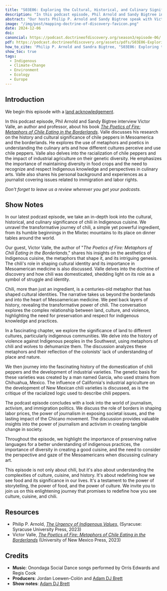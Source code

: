 ```yaml
---
title: "S03E06: Exploring the Cultural, Historical, and Culinary Significance of Chilis with Victor Valle" 
description: "In this podcast episode, Phil Arnold and Sandy Bigtree interview Victor Valle, an author and professor, about his book The Poetics of Fire: Metaphors of Chile Eating in the Borderlands."
abstract: "Our hosts Philip P. Arnold and Sandy Bigtree speak with Victor Valles - In this podcast episode, Phil Arnold and Sandy Bigtree interview Victor Valle, an author and professor, about his book The Poetics of Fire: Metaphors of Chile Eating in the Borderlands."
image: "/img/post/mapping-doctrine-of-discovery-favicon.png"
date: 2024-12-06
doi: 
canoncial: https://podcast.doctrineofdiscovery.org/season3/episode-06/
pdf: https://podcast.doctrineofdiscovery.org/assets/pdfs/S03E06-Exploring-the-Cultural-Historical-and-Culinary-Significance-of-Chilis-Victor-Valle.pdf
how_to_cite: 'Philip P. Arnold and Sandra Bigtree, "S03E06: Exploring the Cultural, Historical, and Culinary Significance of Chilis with Victor Valle," _Mapping the Doctrine of Discovery_ (Podcast), December 7, 2023.'
show_toc: true
tags: 
  - Indigenous
  - Climate-Change
  - Environment
  - Ecology
  - Europe
---
```

## Introduction

We begin this episode with a [land acknowledgement](https://podcast.doctrineofdiscovery.org/land/).

In this podcast episode, Phil Arnold and Sandy Bigtree interview Victor Valle, an author and professor, about his book [*The Poetics of Fire: Metaphors of Chile Eating in the Borderlands*](https://www.unmpress.com/9780826365545/the-poetics-of-fire/). Valle discusses his research on the history and cultural significance of chile peppers in Mesoamerica and the borderlands. He explores the use of metaphors and poetics in understanding the culinary arts and how different cultures perceive and use chile peppers. Valle also delves into the racialization of chile peppers and the impact of industrial agriculture on their genetic diversity. He emphasizes the importance of maintaining diversity in food crops and the need to recognize and respect Indigenous knowledge and perspectives in culinary arts. Valle also shares his personal background and experiences as a journalist covering issues related to immigration and labor rights.

*Don't forget to leave us a review wherever you get your podcasts.*

## Show Notes
In our latest podcast episode, we take an in-depth look into the cultural, historical, and culinary significance of chili in Indigenous cuisine. We unravel the transformative journey of chili, a simple yet powerful ingredient, from its humble beginnings in the Mixtec mountains to its place on dinner tables around the world.

Our guest, Victor Valle, the author of "*The Poetics of Fire: Metaphors of Chili Eating in the Borderlands*," shares his insights on the aesthetics of Indigenous cuisine, the metaphors that shape it, and its intriguing genesis. The chili's role in shaping cultural identity and its importance in Mesoamerican medicine is also discussed. Valle delves into the doctrine of discovery and how chili was domesticated, shedding light on its role as a symbol of struggle and identity.

Chili, more than just an ingredient, is a centuries-old metaphor that has shaped cultural identities. The narrative takes us beyond the borderlands and into the heart of Mesoamerican medicine. We peel back layers of history, revealing the transformative power of chili. The conversation explores the complex relationship between land, culture, and violence, highlighting the need for preservation and respect for indigenous knowledge and practices.

In a fascinating chapter, we explore the significance of land to different cultures, particularly indigenous communities. We delve into the history of violence against Indigenous peoples in the Southwest, using metaphors of chili and wolves to dehumanize them. The discussion analyzes these metaphors and their reflection of the colonists' lack of understanding of place and nature.

We then journey into the fascinating history of the domestication of chili peppers and the development of industrial varieties. The genetic basis for these varieties was created by a man named Garcia, who used strains from Chihuahua, Mexico. The influence of California's industrial agriculture on the development of New Mexican chili varieties is discussed, as is the critique of the racialized logic used to describe chili peppers.

The podcast episode concludes with a look into the world of journalism, activism, and immigration politics. We discuss the role of borders in shaping labor prices, the power of journalism in exposing societal issues, and the lasting impact of the Chicano movement. The discussion provides valuable insights into the power of journalism and activism in creating tangible change in society.

Throughout the episode, we highlight the importance of preserving native languages for a better understanding of indigenous practices, the importance of diversity in creating a good cuisine, and the need to consider the perspective and gaze of the Mesoamericans when discussing culinary art.

This episode is not only about chili, but it's also about understanding the complexities of culture, cuisine, and history. It's about redefining how we see food and its significance in our lives. It's a testament to the power of storytelling, the power of food, and the power of culture. We invite you to join us on this enlightening journey that promises to redefine how you see culture, cuisine, and chili.

## Resources
- Philip P. Arnold, [*The Urgency of Indigenous Values,*](https://bookshop.org/p/books/the-urgency-of-indigenous-values-philip-p-arnold/19942005?aid=56272&ean=9780815638087&listref=whitetoolong-newsletter-bookshelf) (Syracuse: Syracuse University Press, 2023)
- Victor Valle, [*The Poetics of Fire: Metaphors of Chile Eating in the Borderlands*](https://www.unmpress.com/9780826365545/the-poetics-of-fire/) (University of New Mexico Press, 2023)


## Credits

- **Music**: Onondaga Social Dance songs performed by Orris Edwards and Regis Cook
- **Producers**: Jordan Loewen-Colón and [Adam DJ Brett](https://adamdjbrett.com)
- **Show notes**: [Adam DJ Brett](https://adamdjbrett.com)

